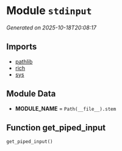 # Module `stdinput`

<a name='module-stdinput'></a>
*Generated on 2025-10-18T20:08:17*

## Imports

- [pathlib](https://docs.python.org/3/library/pathlib.html)
- [rich](https://pypi.org/project/rich/)
- [sys](https://docs.python.org/3/library/sys.html)

## Module Data

<a name='stdinput-var-module_name'></a>
- **MODULE_NAME** = `Path(__file__).stem`

## Function **get_piped_input**

<a name='stdinput-function-get_piped_input'></a>
```python
get_piped_input()
```

